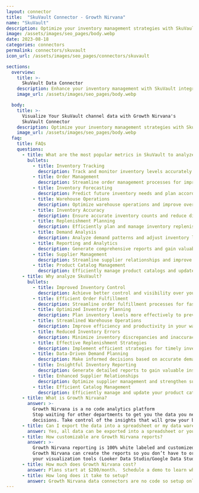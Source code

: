 ```yaml
---
layout: connector
title:  "SkuVault Connector - Growth Nirvana"
name: "SkuVault"
description: Optimize your inventory management strategies with SkuVault integration, gaining actionable insights from inventory data analysis.
image: /assets/images/seo_pages/body.webp
date: 2023-08-18
categories: connectors
permalink: connectors/skuvault
icon_url: /assets/images/seo_pages/connectors/skuvault

sections:
  overview:
    title: >-
      SkuVault Data Connector
    description: Enhance your inventory management with SkuVault integration. Seamlessly sync inventory data, streamlining operations and enabling accurate inventory tracking and forecasting.
    image_url: /assets/images/seo_pages/body.webp

  body:
    title: >-
      Visualize Your SkuVault channel data with Growth Nirvana's
      SkuVault Connector
    description: Optimize your inventory management strategies with SkuVault integration, gaining actionable insights from inventory data analysis.
    image_url: /assets/images/seo_pages/body.webp
  faq:
    title: FAQs
    questions:
      - title: What are the most popular metrics in SkuVault to analyze?
        bullets:
          - title: Inventory Tracking
            description: Track and monitor inventory levels accurately and efficiently.
          - title: Order Management
            description: Streamline order management processes for improved efficiency.
          - title: Inventory Forecasting
            description: Predict future inventory needs and plan accordingly.
          - title: Warehouse Operations
            description: Optimize warehouse operations and improve overall efficiency.
          - title: Inventory Accuracy
            description: Ensure accurate inventory counts and reduce discrepancies.
          - title: Replenishment Planning
            description: Efficiently plan and manage inventory replenishment strategies.
          - title: Demand Analysis
            description: Analyze demand patterns and adjust inventory levels accordingly.
          - title: Reporting and Analytics
            description: Generate comprehensive reports and gain valuable insights from inventory data.
          - title: Supplier Management
            description: Streamline supplier relationships and improve procurement processes.
          - title: Product Catalog Management
            description: Efficiently manage product catalogs and updates across channels.
      - title: Why analyze SkuVault?
        bullets:
          - title: Improved Inventory Control
            description: Achieve better control and visibility over your inventory.
          - title: Efficient Order Fulfillment
            description: Streamline order fulfillment processes for faster and more accurate shipping.
          - title: Optimized Inventory Planning
            description: Plan inventory levels more effectively to prevent stockouts and overstocking.
          - title: Streamlined Warehouse Operations
            description: Improve efficiency and productivity in your warehouse operations.
          - title: Reduced Inventory Errors
            description: Minimize inventory discrepancies and inaccuracies.
          - title: Effective Replenishment Strategies
            description: Implement efficient strategies for timely inventory replenishment.
          - title: Data-Driven Demand Planning
            description: Make informed decisions based on accurate demand analysis.
          - title: Insightful Inventory Reporting
            description: Generate detailed reports to gain valuable insights into your inventory.
          - title: Enhanced Supplier Relationships
            description: Optimize supplier management and strengthen supplier partnerships.
          - title: Efficient Catalog Management
            description: Efficiently manage and update your product catalog across channels.
      - title: What is Growth Nirvana?
        answer: >-
          Growth Nirvana is a no code analytics platform 
          Stop waiting for other departments to get you the data you need to make critical business 
          decisions. Take control of the insights that will grow your business.
      - title: Can I export the data into a spreadsheet or my data warehouse?
        answer: Yes, all data can be exported into a spreadsheet or your data warehouse (Google BigQuery, AWS, Snowflake, Azure, etc)
      - title: How customizable are Growth Nirvana reports?
        answer: >-
          Growth Nirvana reporting is 100% white labeled and customized to your specifications.
          Growth Nirvana can create the reports so you don’t have to or you can connect
          your visualization tools (Looker Data Studio/Google Data Studio, Tableau, PowerBI, etc) to Growth Nirvana.
      - title: How much does Growth Nirvana cost?
        answer: Plans start at $200/month.  Schedule a demo to learn what plan is best for you.
      - title: How long does it take to setup?
        answer: Growth Nirvana data connectors are no code so setup only requires a few clicks.
---
```

